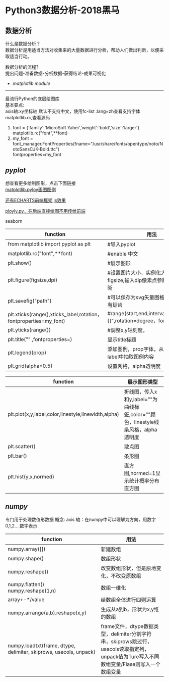 Python3数据分析-2018黑马
=======================
数据分析
-------
什么是数据分析？<br>
数据分析是用适当方法对收集来的大量数据进行分析，帮助人们做出判断，以便采取适当行动。

数据分析的流程?<br>
提出问题-准备数据-分析数据-获得结论-成果可视化

* *matplotlib module*
----------------------
最流行Python的底层绘图库<br>
基本要点:<br>
axis轴:xy坐标轴
默认不支持中文，使用fc-list :lang=zh查看支持字体<br>
matplotlib.rc,查看源码<br>
1. font = {'family':'MicroSoft Yahei','weight':'bold','size':'larger'}<br>
   matplotlib.rc("font",**font)<br>
2. my_font = font_manager.FontProperties(fname="/usr/share/fonts/opentype/noto/NotoSansCJK-Bold.ttc") <br>
   fontproperties=my_font<br>

*pyplot*
---------
想查看更多绘制图形，点击下面链接<br>
[matplotlib.pyloy画图图例](https://matplotlib.org/gallery/)<br>

[还有ECHARTS前端框架,js效果](https://github.com/apache/incubator-echarts)<by>

[ployly.py，在后端直接绘图不用传给前端](https://plotly.ly/python/)<br>

seaborn<br>

function|用法
------|------
from matplotlib import pyplot as plt | #导入pyplot<br>
matplotlib.rc("font",**font)  |  #enable 中文<br>
plt.show()      |  #展示图形<br>
plt.figure(figsize,dpi)  | #设置图片大小，实例化大小参数figsize,输入dip像素点参数使图像更清晰 <br>
plt.savefig("path")      | #可以保存为svg矢量图格式，放大不会有锯齿 <br>
plt.xticks(range(),xticks_label,rotation，fontproperties=my_font)|  #range(start,end,interval),label"hello,{}",rotation=degree，font字体文件<br>
plt.yticks(range())    |    #调整x,y轴刻度， <br>
plt.title("" ,fontproperties=) | 显示title标题
plt.legend(prop) | 添加图例，prop字体，从plot函数的label中抽取图例内容
plt.grid(alpha=0.5)  | 设置网格，alpha透明度

function|展示图形类型
------|------
plt.plot(x,y,label,color,linestyle,linewidth,alpha)  |   折线图，传入x和y,label=""为曲线标签,color=""颜色，linestyle线条风格，alpha透明度<br>
plt.scatter()     |  散点图<br>
plt.bar()   |  条形图<br>
plt.hist(y,x,normed)  |  直方图,normed=1显示统计概率分布直方图<br>


*numpy*
---------
专门用于处理数值形数据
概念:
axis 轴：在numpy中可以理解为方向，用数字0,1,2....数字表示

function|用法
------|------
numpy.array([])   |  新建数组
numpy.shape()  |  数组形状
numpy.reshape()   |  改变数组形状，但是原地变化，不改变原数组
numpy.flatten()<br>numpy.reshape(1,n)  |  数组一维化
array+-*/value |  给数组全体进行四则运算
numpy.arrange(a,b).reshape(x,y)  |  生成从a到b，形状为x,y维的数组
numpy.loadtxt(frame, dtype, delimiter, skiprows, usecols, unpack) |  frame文件，dtype数据类型，delimiter分割字符串，skiprows跳过行，usecols读取指定列，unpack值为Ture写入不同数组变量/Flase则写入一个数组变量
